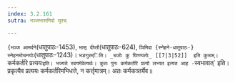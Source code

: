```yaml
---
index: 3.2.161
sutra: भञ्जभासमिदो घुरच्

---
```

   `{भञ्ज आमर्दने`(धातुपाठः-1453), `भासृ दीप्तौ`(धातुपाठः-624), `ञिमिदा {स्नेहने-धातुपाठः-} स्नेहनमोचनयोः`(धातुपाठः-1243)। `भङगुरम्िति। _चजोः कु घिण्ण्यतोः_ [[7|3|52]]  इति कुत्वम्। `कर्मकर्तरि प्रत्ययः` इति। भज्यते स्वयमेवेत्यर्थः। कुतः पुनः कर्मकर्तरि प्रत्यो लभ्यत इत्यत आह - `स्वभावात्` इति। प्रकृत्यैव प्रत्ययः कर्मकर्तरिमभिधत्ते, न कर्त्तृमात्रम्। अतः कर्मकत्र्तर्येव॥